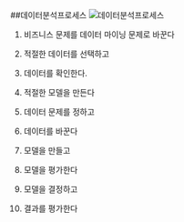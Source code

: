 ﻿##데이터분석프로세스
![데이터분석프로세스](https://i.imgur.com/yJ7PAjS.png)

1. 비즈니스 문제를 데이터 마이닝 문제로 바꾼다

2. 적절한 데이터를 선택하고

3. 데이터를 확인한다.

4. 적절한 모델을 만든다

5. 데이터 문제를 정하고

6. 데이터를 바꾼다

7. 모델을 만들고

8. 모델을 평가한다

9. 모델을 결정하고

10. 결과를 평가한다